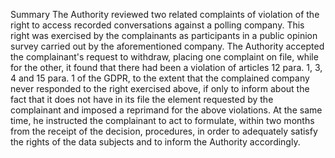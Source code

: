 Summary
The Authority reviewed two related complaints of violation of the right to access recorded conversations against a polling company. This right was exercised by the complainants as participants in a public opinion survey carried out by the aforementioned company. The Authority accepted the complainant's request to withdraw, placing one complaint on file, while for the other, it found that there had been a violation of articles 12 para. 1, 3, 4 and 15 para. 1 of the GDPR, to the extent that the complained company never responded to the right exercised above, if only to inform about the fact that it does not have in its file the element requested by the complainant and imposed a reprimand for the above violations. At the same time, he instructed the complainant to act to formulate, within two months from the receipt of the decision, procedures, in order to adequately satisfy the rights of the data subjects and to inform the Authority accordingly.
